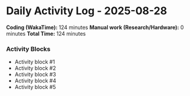 # Daily Activity Log - 2025-08-28

**Coding (WakaTime):** 124 minutes
**Manual work (Research/Hardware):** 0 minutes
**Total Time:** 124 minutes

### Activity Blocks
- Activity block #1
- Activity block #2
- Activity block #3
- Activity block #4
- Activity block #5
